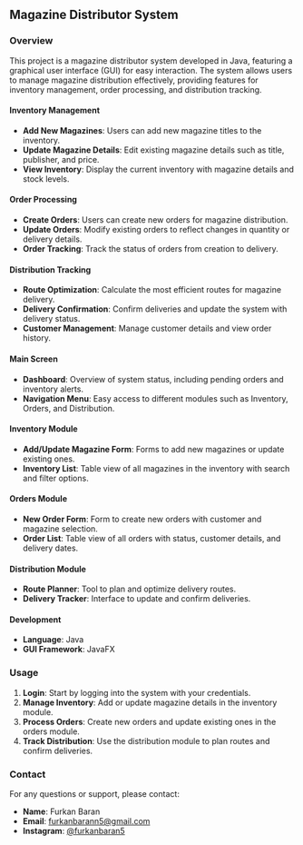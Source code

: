 ## Magazine Distributor System

### Overview
This project is a magazine distributor system developed in Java, featuring a graphical user interface (GUI) for easy interaction. The system allows users to manage magazine distribution effectively, providing features for inventory management, order processing, and distribution tracking.

#### Inventory Management
- **Add New Magazines**: Users can add new magazine titles to the inventory.
- **Update Magazine Details**: Edit existing magazine details such as title, publisher, and price.
- **View Inventory**: Display the current inventory with magazine details and stock levels.

#### Order Processing
- **Create Orders**: Users can create new orders for magazine distribution.
- **Update Orders**: Modify existing orders to reflect changes in quantity or delivery details.
- **Order Tracking**: Track the status of orders from creation to delivery.

#### Distribution Tracking
- **Route Optimization**: Calculate the most efficient routes for magazine delivery.
- **Delivery Confirmation**: Confirm deliveries and update the system with delivery status.
- **Customer Management**: Manage customer details and view order history.

#### Main Screen
- **Dashboard**: Overview of system status, including pending orders and inventory alerts.
- **Navigation Menu**: Easy access to different modules such as Inventory, Orders, and Distribution.

#### Inventory Module
- **Add/Update Magazine Form**: Forms to add new magazines or update existing ones.
- **Inventory List**: Table view of all magazines in the inventory with search and filter options.

#### Orders Module
- **New Order Form**: Form to create new orders with customer and magazine selection.
- **Order List**: Table view of all orders with status, customer details, and delivery dates.

#### Distribution Module
- **Route Planner**: Tool to plan and optimize delivery routes.
- **Delivery Tracker**: Interface to update and confirm deliveries.

#### Development
- **Language**: Java
- **GUI Framework**: JavaFX

### Usage
1. **Login**: Start by logging into the system with your credentials.
2. **Manage Inventory**: Add or update magazine details in the inventory module.
3. **Process Orders**: Create new orders and update existing ones in the orders module.
4. **Track Distribution**: Use the distribution module to plan routes and confirm deliveries.

### Contact
For any questions or support, please contact:

- **Name**: Furkan Baran
- **Email**: furkanbarann5@gmail.com
- **Instagram**: [@furkanbaran5](https://www.instagram.com/furkanbaran5)


